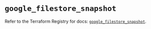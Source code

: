 # `google_filestore_snapshot`

Refer to the Terraform Registry for docs: [`google_filestore_snapshot`](https://registry.terraform.io/providers/hashicorp/google-beta/6.37.0/docs/resources/google_filestore_snapshot).
